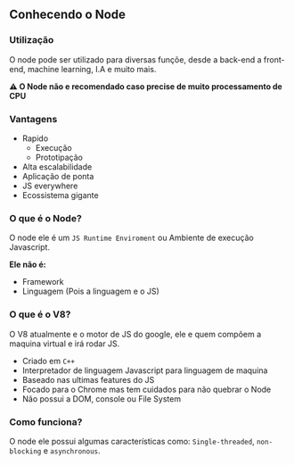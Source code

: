 ## Conhecendo o Node
  
### Utilização
O node pode ser utilizado para diversas funçõe, desde a back-end a front-end, machine learning, I.A e muito mais.

**⚠️ O Node não e recomendado caso precise de muito processamento de CPU**
  
### Vantagens 
- Rapido
    - Execução 
    - Prototipação
- Alta escalabilidade
- Aplicação de ponta
- JS everywhere
- Ecossistema gigante


### O que é o Node?
O node ele é um `JS Runtime Enviroment` ou Ambiente de execução Javascript.

**Ele não é:**
- Framework
- Linguagem (Pois a linguagem e o JS)

### O que é o V8?
O V8 atualmente e o motor de JS do google, ele e quem compõem a maquina virtual e irá rodar JS.
- Criado em `C++`
- Interpretador de linguagem Javascript para linguagem de maquina
- Baseado nas ultimas features do JS
- Focado para o Chrome mas tem cuidados para não quebrar o Node
- Não possui a DOM, console ou File System

### Como funciona?
O node ele possui algumas características como: `Single-threaded`, `non-blocking` e `asynchronous`.

